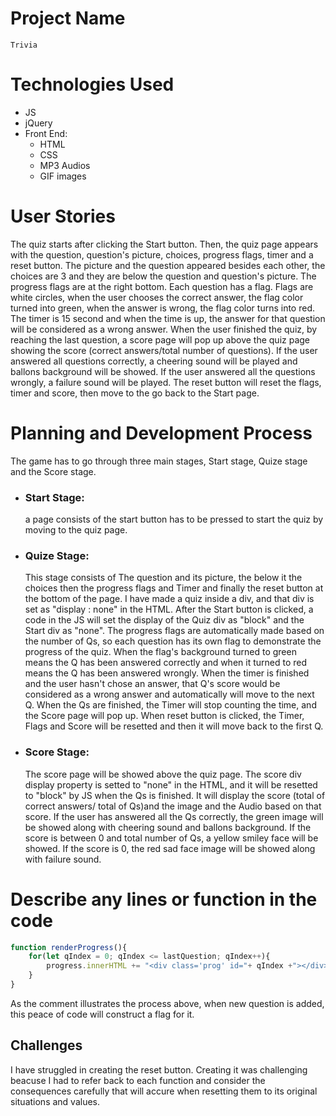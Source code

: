  # Project Name
    Trivia


<!-- project deployment -->

# Technologies Used
* JS
* jQuery 
 * Front End:
     * HTML
     * CSS
     * MP3 Audios
     * GIF images



<!-- Links -->
<!-- [Google](http://google.com) -->
<!-- images -->
<!-- ![wireframe](path) -->

<!-- hr  --- -->
# User Stories
The quiz starts after clicking the Start button. Then, the quiz page appears with the question, question's picture, choices, progress flags, timer and a reset button.
The picture and the question appeared besides each other, the choices are 3 and they are below the question and question's picture. 
The progress flags are at the right bottom. Each question has a flag. Flags are white circles, when the user chooses the correct answer, the flag color turned into green, when the answer is wrong, the flag color turns into red. 
The timer is 15 second and when the time is up, the answer for that question will be considered as a wrong answer.
When the user finished the quiz, by reaching the last question, a score page will pop up above the quiz page showing the score (correct answers/total number of questions). If the user answered all questions correctly, a cheering sound will be played and ballons background will be showed. If the user answered all the questions wrongly, a failure sound will be played.
The reset button will reset the flags, timer and score, then move to the go back to the Start page.


# Planning and Development Process
The game has to go through three main stages, Start stage, Quize stage and the Score stage.
* ### Start Stage:
    a page consists of the start button has to be pressed to start the quiz by moving to the quiz page. 
* ### Quize Stage:
    This stage consists of The question and its picture, the below it the choices then the progress flags and Timer and finally the reset button at the bottom of the page. 
    I have made a quiz inside a div, and that div is set as "display : none" in the HTML. After the Start button is clicked, a code in the JS will set the display of the Quiz div as "block" and the Start div as "none".
    The progress flags are automatically made based on the number of Qs, so each question has its own flag to demonstrate the progress of the quiz. When the flag's background turned to green means the Q has been answered correctly and when it turned to red means the Q has been answered wrongly. 
    When the timer is finished and the user hasn't chose an answer, that Q's score would be considered as a wrong answer and automatically will move to the next Q.
    When the Qs are finished, the Timer will stop counting the time, and the Score page will pop up.
    When reset button is clicked, the Timer, Flags and Score will be resetted and then it will move back to the first Q. 
* ### Score Stage:
    The score page will be showed above the quiz page.
    The score div display property is setted to "none" in the HTML, and it will be resetted to "block" by JS when the Qs is finished.
     It will display the score (total of correct answers/ total of Qs)and the image and the Audio based on that score. 
    If the user has answered all the Qs correctly, the green image will be showed along with cheering sound and ballons background.
    If the score is between 0 and total number of Qs, a yellow smiley face will be showed.
    If the score is 0, the red sad face image will be showed along with failure sound.




# Describe any lines or function in the code

```js
function renderProgress(){
    for(let qIndex = 0; qIndex <= lastQuestion; qIndex++){
        progress.innerHTML += "<div class='prog' id="+ qIndex +"></div>"; //adding flag(div) for each question with id number (question index)
    }
}
```
As the comment illustrates the process above, when new question is added, this peace of code will construct a flag for it.
## Challenges
I have struggled in creating the reset button. Creating it was challenging beacuse I had to refer back to each function and consider the consequences carefully that will accure when resetting them to its original situations and values.

<!-- # Unsolved problems which would be fixed in future iterations. -->
